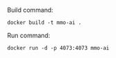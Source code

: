 Build command:
```
docker build -t mmo-ai .
```

Run command:
```
docker run -d -p 4073:4073 mmo-ai
```

